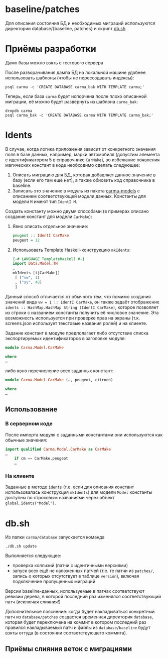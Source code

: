 # baseline/patches

Для описания состояния БД и необходимых миграций используются директории database/{baseline, patches} и скрипт [db.sh](#dbsh).

# Приёмы разработки

Дамп базы можно взять с тестового сервера

После разворачивания дампа БД на локальной машине удобнее использовать шаблоны (чтобы не пересоздавать индексы):

    psql carma -c 'CREATE DATABASE carma_bak WITH TEMPLATE carma;'

Теперь, если база `carma` будет испорчена после плохо описанной миграции, её можно будет развернуть из шаблона `carma_bak`:

    dropdb carma
    psql carma_bak -c 'CREATE DATABASE carma WITH TEMPLATE carma_bak;'

# Idents

В случае, когда логика приложения зависит от конкретного значения поля в базе данных, например, марки автомобиля (допустим элемента с идентификатором 5 в справочнике `CarMake`), во избежание появления магических констант в коде необходимо сделать следующее:

1. Описать миграцию для БД, которая добавляет данное значение в базу (если его там ещё нет), а также обновить код справочника в baseline.
2. Записать это значение в модуль из пакета [carma-models](/f-me/carma-models) с описанием соответствующей модели данных. Константы для модели `M` имеют тип `IdentI M`.

Создать константу можно двумя способами (в примерах описано создание констант для модели `CarMake`):

1. Явно описать отдельное значение:
   
   ```haskell
   peugeot :: IdentI CarMake
   peugeot = 12
   ```
2. Использовать Template Haskell-конструкцию `mkIdents`:
   
   ```haskell
   {-# LANGUAGE TemplateHaskell #-}
   import Data.Model.TH
   …
   mkIdents [t|CarMake|]
    [ ("vw", 1)
    , ("sy", 48)
    ]
   ```
Данный способ отличается от обычного тем, что помимо создания значений вида `vw = 1 :: IdentI CarMake`, он также задаёт отображение `idents :: HashMap.HashMap String (IdentI CarMake)`, которое позволяет из строки с названием константы получить её числовое значение. Эта возможность используется при проверке прав на экраны (т.к. screens.json использует текстовые названия ролей) и на клиенте.

Задание констант в модуле предполагает либо отсутствие списка экспортируемых идентификаторов в заголовке модуля:
```haskell
module Carma.Model.CarMake

where
…
```
либо явно перечисление всех заданных констант:
```haskell
module Carma.Model.CarMake (…, peugeot, citroen)

where
…
```

## Использование

### В серверном коде

После импорта модуля с заданными константами они используются как обычные значения:

```haskell
import qualified Carma.Model.CarMake as CarMake
…
    if cm == CarMake.peugeot
    …
```

### На клиенте

Заданные в методе `idents` (т.е. если для описания констант использовалась конструкция `mkIdents`) для модели `Model` константы доступны по строковым названиями через объект `global.idents("Model")`.

# db.sh

Из папки `carma/database` запускается команда
```
./db.sh update
```

Выполняется следующее:
* проверка коллизий (патчи с идентичными версиями)
* запуск всех ещё не наложенных патчей (т.е. те патчи из `patches/`, запись о которых отсутствует в таблице `version`), включая подключение пропущенных миграций

Версии baseline-данных, используемые в патчах соответствуют ревизии дерева, в которой последний раз изменялся соответствующий патч (исключая слияния!)

Дополнительное пояснение: когда будет накладываться конкретный патч из `database/patches` создастся временная директория `database`, которая будет переключена на коммит в котором последний раз правился накладываемый патч и файлы из `database/baseline` будут взяты оттуда (в состоянии соответствующего коммита).

## Приёмы слияния веток с миграциями
